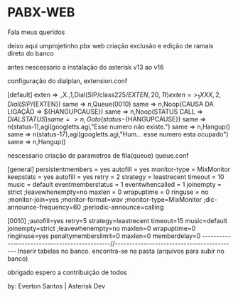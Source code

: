 # PABX-WEB

Fala meus queridos 

deixo aqui umprojetinho pbx web criação exclusão e edição de ramais direto do banco 

antes nescessario a instalação do asterisk v13 ao v16

configuração do dialplan, extension.conf

[default]
exten => _X.,1,Dial(SIP/class225/${EXTEN},20,Tt)
exten => _1XXX,2,Dial(SIP/${EXTEN})
same => n,Queue(0010)
same => n,Noop(CAUSA DA LIGAÇÃO => ${HANGUPCAUSE})
same => n,Noop(STATUS CALL => ${DIALSTATUS})
same => n,Goto(status-${HANGUPCAUSE})
same => n(status-1),agi(googletts.agi,"Esse numero não existe.")
same => n,Hangup()
same => n(status-17),agi(googletts.agi,"Hum... esse numero esta ocupado")
same => n,Hangup()

nescessario criação de parametros de fila(queue) queue.conf

[general]
persistentmembers = yes
autofill = yes
monitor-type = MixMonitor
keepstats = yes
autofill = yes
retry = 2
strategy = leastrecent
timeout = 10
music = default
eventmemberstatus = 1
eventwhencalled = 1
joinempty = strict
;leavewhenempty=no
maxlen = 0
wrapuptime = 0
ringuse = no
;monitor-join=yes
;monitor-format=wav
;monitor-type=MixMonitor
;dic-announce-frequency=60
;periodic-announce=calling

[0010]
;autofill=yes
retry=5
strategy=leastrecent
timeout=15
music=default
joinempty=strict
;leavewhenempty=no
maxlen=0
wrapuptime=0
ringinuse=yes
penaltymemberslimit=0
maxlen=0
memberdelay=0
----------------------------------------------//-------------------------------------------
Inserir tabelas no banco. encontra-se na pasta (arquivos para subir no banco)

obrigado espero a contribuição de todos 

by: Everton Santos | Asterisk Dev
